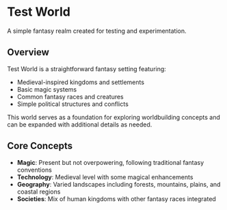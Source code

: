 # Test World

A simple fantasy realm created for testing and experimentation.

## Overview

Test World is a straightforward fantasy setting featuring:
- Medieval-inspired kingdoms and settlements
- Basic magic systems
- Common fantasy races and creatures
- Simple political structures and conflicts

This world serves as a foundation for exploring worldbuilding concepts and can be expanded with additional details as needed.

## Core Concepts

- **Magic**: Present but not overpowering, following traditional fantasy conventions
- **Technology**: Medieval level with some magical enhancements
- **Geography**: Varied landscapes including forests, mountains, plains, and coastal regions
- **Societies**: Mix of human kingdoms with other fantasy races integrated